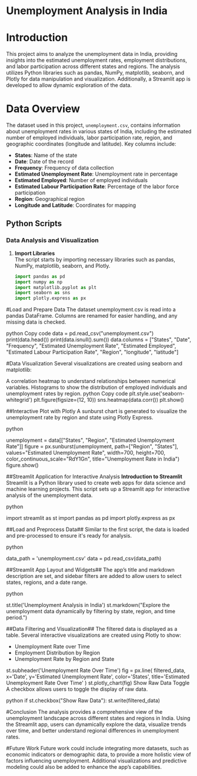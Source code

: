 # Unemployment Analysis in India

# Introduction

This project aims to analyze the unemployment data in India, providing insights into the estimated unemployment rates, employment distributions, and labor participation across different states and regions. The analysis utilizes Python libraries such as pandas, NumPy, matplotlib, seaborn, and Plotly for data manipulation and visualization. Additionally, a Streamlit app is developed to allow dynamic exploration of the data.

# Data Overview

The dataset used in this project, `unemployment.csv`, contains information about unemployment rates in various states of India, including the estimated number of employed individuals, labor participation rate, region, and geographic coordinates (longitude and latitude). Key columns include:

- **States**: Name of the state
- **Date**: Date of the record
- **Frequency**: Frequency of data collection
- **Estimated Unemployment Rate**: Unemployment rate in percentage
- **Estimated Employed**: Number of employed individuals
- **Estimated Labour Participation Rate**: Percentage of the labor force participation
- **Region**: Geographical region
- **Longitude and Latitude**: Coordinates for mapping

## Python Scripts

### Data Analysis and Visualization

1. **Import Libraries**  
   The script starts by importing necessary libraries such as pandas, NumPy, matplotlib, seaborn, and Plotly.

   ```python
   import pandas as pd
   import numpy as np
   import matplotlib.pyplot as plt
   import seaborn as sns
   import plotly.express as px

#Load and Prepare Data
The dataset unemployment.csv is read into a pandas DataFrame. Columns are renamed for easier handling, and any missing data is checked.

python
Copy code
data = pd.read_csv("unemployment.csv")
print(data.head())
print(data.isnull().sum())
data.columns = ["States", "Date", "Frequency", "Estimated Unemployment Rate", "Estimated Employed", "Estimated Labour Participation Rate", "Region", "longitude", "latitude"]

#Data Visualization
Several visualizations are created using seaborn and matplotlib:

A correlation heatmap to understand relationships between numerical variables.
Histograms to show the distribution of employed individuals and unemployment rates by region.
python
Copy code
plt.style.use('seaborn-whitegrid')
plt.figure(figsize=(12, 10))
sns.heatmap(data.corr())
plt.show()

##Interactive Plot with Plotly
A sunburst chart is generated to visualize the unemployment rate by region and state using Plotly Express.

python

unemployment = data[["States", "Region", "Estimated Unemployment Rate"]]
figure = px.sunburst(unemployment, path=["Region", "States"], values="Estimated Unemployment Rate", width=700, height=700, color_continuous_scale="RdY1Gn", title="Unemployment Rate in India")
figure.show()

##Streamlit Application for Interactive Analysis
**Introduction to Streamlit**
Streamlit is a Python library used to create web apps for data science and machine learning projects. This script sets up a Streamlit app for interactive analysis of the unemployment data.

python

import streamlit as st
import pandas as pd
import plotly.express as px

##Load and Preprocess Data##
Similar to the first script, the data is loaded and pre-processed to ensure it's ready for analysis.

python

data_path = 'unemployment.csv'
data = pd.read_csv(data_path)

##Streamlit App Layout and Widgets##
The app’s title and markdown description are set, and sidebar filters are added to allow users to select states, regions, and a date range.

python

st.title('Unemployment Analysis in India')
st.markdown("Explore the unemployment data dynamically by filtering by state, region, and time period.")

##Data Filtering and Visualization##
The filtered data is displayed as a table. Several interactive visualizations are created using Plotly to show:

- Unemployment Rate over Time
- Employment Distribution by Region
- Unemployment Rate by Region and State

st.subheader('Unemployment Rate Over Time')
fig = px.line(
    filtered_data,
    x='Date',
    y='Estimated Unemployment Rate',
    color='States',
    title='Estimated Unemployment Rate Over Time'
)
st.plotly_chart(fig)
Show Raw Data Toggle
A checkbox allows users to toggle the display of raw data.

python
if st.checkbox("Show Raw Data"):
    st.write(filtered_data)

#Conclusion
The analysis provides a comprehensive view of the unemployment landscape across different states and regions in India. Using the Streamlit app, users can dynamically explore the data, visualize trends over time, and better understand regional differences in unemployment rates.

#Future Work
Future work could include integrating more datasets, such as economic indicators or demographic data, to provide a more holistic view of factors influencing unemployment. Additional visualizations and predictive modeling could also be added to enhance the app’s capabilities.

